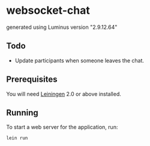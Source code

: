 # websocket-chat

generated using Luminus version "2.9.12.64"

## Todo

- Update participants when someone leaves the chat.

## Prerequisites

You will need [Leiningen][1] 2.0 or above installed.

[1]: https://github.com/technomancy/leiningen

## Running

To start a web server for the application, run:

    lein run 
